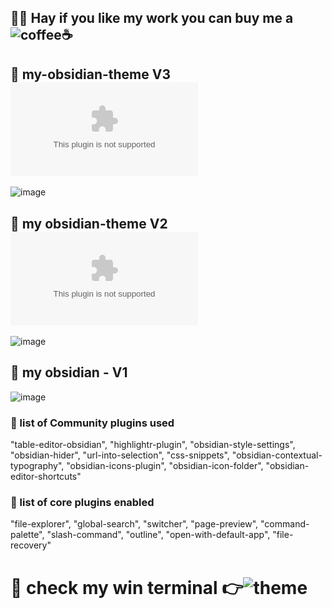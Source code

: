 ## 🙋‍♂️ Hay if you like my work you can buy me a ![coffee](https://www.buymeacoffee.com/pushon)☕

## 🎨 my-obsidian-theme V3 ![Download📥](https://github.com/mhimranhossain/my-obsidian-theme/raw/main/obsidian-theme%20V3.zip )
![image](https://user-images.githubusercontent.com/50992812/155570065-cc54f412-f0e5-4543-957a-edcfa04e5b56.png)

## 🎨 my obsidian-theme V2 ![Download📥](https://github.com/mhimranhossain/my-obsidian-theme/raw/main/.obsidian.zip)
![image](https://user-images.githubusercontent.com/50992812/155573991-9265bea8-e177-4ee3-8bdb-50aebf66c6a9.jpg)

## 🎨 my obsidian - V1
![image](https://user-images.githubusercontent.com/50992812/155574667-acf3c816-b3a1-4beb-9420-d3f6b8b478d2.jpg)

### 📃 list of Community plugins used
  "table-editor-obsidian",
  "highlightr-plugin",
  "obsidian-style-settings",
  "obsidian-hider",
  "url-into-selection",
  "css-snippets",
  "obsidian-contextual-typography",
  "obsidian-icons-plugin",
  "obsidian-icon-folder",
  "obsidian-editor-shortcuts"
### 📃 list of core plugins enabled 
  "file-explorer",
  "global-search",
  "switcher",
  "page-preview",
  "command-palette",
  "slash-command",
  "outline",
  "open-with-default-app",
  "file-recovery"
  
  # 🎨 check my win terminal 👉![theme](github.com/mhimranhossain/pushon-oh-myposh-theme)
